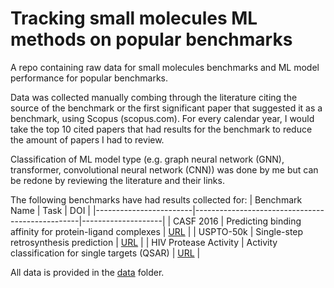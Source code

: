 # Tracking small molecules ML methods on popular benchmarks
A repo containing raw data for small molecules benchmarks and ML model performance for popular benchmarks.

Data was collected manually combing through the literature citing the source of the benchmark or the first significant paper that suggested it as a benchmark, using Scopus (scopus.com). For every calendar year, I would take the top 10 cited papers that had results for the benchmark to reduce the amount of papers I had to review. 

Classification of ML model type (e.g. graph neural network (GNN), transformer, convolutional neural network (CNN)) was done by me but can be redone by reviewing the literature and their links.

The following benchmarks have had results collected for:
| Benchmark Name         | Task                                            | DOI                |
|------------------------|-------------------------------------------------|--------------------|
| CASF 2016              | Predicting binding affinity for protein-ligand complexes | [URL](https://doi.org/10.1021/acs.jcim.8b00545) |
| USPTO-50k              | Single-step retrosynthesis prediction          | [URL](https://doi.org/10.1021/acscentsci.7b00355) |
| HIV Protease Activity  | Activity classification for single targets (QSAR) | [URL](https://doi.org/10.1039/C7SC02664A) |

All data is provided in the [data](https://github.com/guydurant/tracking_small_molecules_benchmarks/tree/main/data) folder.
